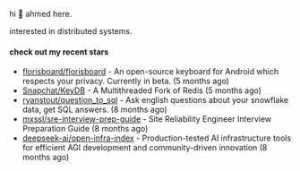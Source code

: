 hi 👋 ahmed here.

interested in distributed systems.

#### check out my recent stars

- [florisboard/florisboard](https://github.com/florisboard/florisboard) - An open-source keyboard for Android which respects your privacy. Currently in beta. (5 months ago)
- [Snapchat/KeyDB](https://github.com/Snapchat/KeyDB) - A Multithreaded Fork of Redis (5 months ago)
- [ryanstout/question_to_sql](https://github.com/ryanstout/question_to_sql) - Ask english questions about your snowflake data, get SQL answers. (8 months ago)
- [mxssl/sre-interview-prep-guide](https://github.com/mxssl/sre-interview-prep-guide) - Site Reliability Engineer Interview Preparation Guide (8 months ago)
- [deepseek-ai/open-infra-index](https://github.com/deepseek-ai/open-infra-index) - Production-tested AI infrastructure tools for efficient AGI development and community-driven innovation (8 months ago)

